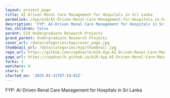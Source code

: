 ```yaml
---
layout: project_page
title: AI Driven Renal Care Management for Hospitals in Sri Lanka
permalink: /4yp/e19/AI-Driven-Renal-Care-Management-for-Hospitals-in-Sri-Lanka/
description: 'FYP: AI-Driven Renal Care Management for Hospitals in Sri Lanka'
has_children: false
parent: E19 Undergraduate Research Projects
grand_parent: Undergraduate Research Projects
cover_url: /data/categories/4yp/cover_page.jpg
thumbnail_url: /data/categories/4yp/thumbnail.jpg
repo_url: https://github.com/cepdnaclk/e19-4yp-AI-Driven-Renal-Care-Management-for-Hospitals-in-Sri-Lanka
page_url: https://cepdnaclk.github.io/e19-4yp-AI-Driven-Renal-Care-Management-for-Hospitals-in-Sri-Lanka
forks: 1
watchers: 0
stars: 0
started_on: '2025-01-31T07:19:01Z'
---
```


FYP: AI-Driven Renal Care Management for Hospitals in Sri Lanka